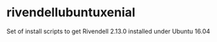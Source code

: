 # rivendellubuntuxenial
Set of install scripts to get Rivendell 2.13.0 installed under Ubuntu 16.04
